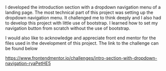 I developed the introduction section with a dropdown navigation menu of a landing page. The most technical part of this project was setting up the dropdown navigation menu. It challenged me to think deeply and I also had to develop this project with little use of bootstrap. I learned how to set my navigation button from scratch without the use of bootstrap.

I would also like to acknowledge and appreciate front end mentor for the files used in the development of this project. The link to the challenge can be found below

https://www.frontendmentor.io/challenges/intro-section-with-dropdown-navigation-ryaPetHE5
